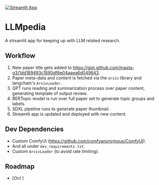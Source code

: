 [![Streamlit App](https://static.streamlit.io/badges/streamlit_badge_black_white.svg)](https://llmpedia.streamlit.app)

# LLMpedia
A streamlit app for keeping up with LLM related research.

## Workflow
1. New paper title gets added to https://gist.github.com/masta-g3/1dd189493c1890df6e04aaea6d049643.
2. Paper meta-data and content is fetched via the `arxiv` library and langchain's `ArxivLoader`.
3. GPT runs reading and summarization process over paper content, generating template of output review.
4. BERTopic model is run over full paper set to generate topic groups and labels.
5. SDXL pipeline runs to generate paper thumbnail.
6. Streamlit app is updated and deployed with new content.

## Dev Dependencies
- Custom ComfyUI (https://github.com/comfyanonymous/ComfyUI).
- And all under `dev_requirements.txt`.
- Custom `ArxivLoader` (to avoid rate limiting).

## Roadmap
- [Oct ]